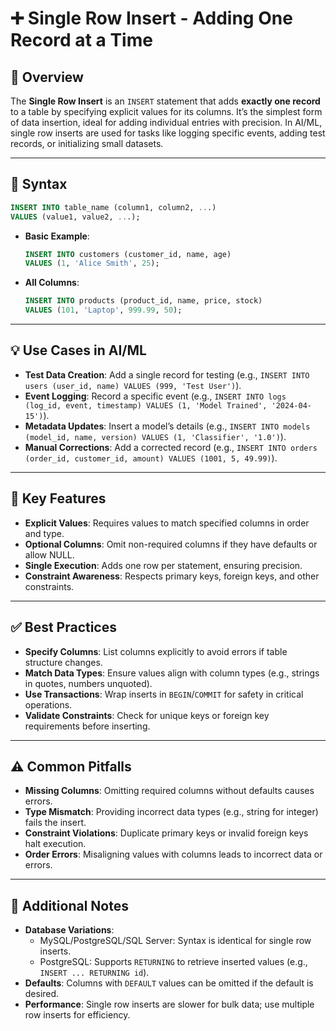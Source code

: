 # ➕ Single Row Insert - Adding One Record at a Time

## 🌟 Overview

The **Single Row Insert** is an `INSERT` statement that adds **exactly one record** to a table by specifying explicit values for its columns. It’s the simplest form of data insertion, ideal for adding individual entries with precision. In AI/ML, single row inserts are used for tasks like logging specific events, adding test records, or initializing small datasets.

---

## 📜 Syntax

```sql
INSERT INTO table_name (column1, column2, ...)
VALUES (value1, value2, ...);
```

- **Basic Example**:
  ```sql
  INSERT INTO customers (customer_id, name, age)
  VALUES (1, 'Alice Smith', 25);
  ```
- **All Columns**:
  ```sql
  INSERT INTO products (product_id, name, price, stock)
  VALUES (101, 'Laptop', 999.99, 50);
  ```

---

## 💡 Use Cases in AI/ML

- **Test Data Creation**: Add a single record for testing (e.g., `INSERT INTO users (user_id, name) VALUES (999, 'Test User')`).
- **Event Logging**: Record a specific event (e.g., `INSERT INTO logs (log_id, event, timestamp) VALUES (1, 'Model Trained', '2024-04-15')`).
- **Metadata Updates**: Insert a model’s details (e.g., `INSERT INTO models (model_id, name, version) VALUES (1, 'Classifier', '1.0')`).
- **Manual Corrections**: Add a corrected record (e.g., `INSERT INTO orders (order_id, customer_id, amount) VALUES (1001, 5, 49.99)`).

---

## 🔑 Key Features

- **Explicit Values**: Requires values to match specified columns in order and type.
- **Optional Columns**: Omit non-required columns if they have defaults or allow NULL.
- **Single Execution**: Adds one row per statement, ensuring precision.
- **Constraint Awareness**: Respects primary keys, foreign keys, and other constraints.

---

## ✅ Best Practices

- **Specify Columns**: List columns explicitly to avoid errors if table structure changes.
- **Match Data Types**: Ensure values align with column types (e.g., strings in quotes, numbers unquoted).
- **Use Transactions**: Wrap inserts in `BEGIN`/`COMMIT` for safety in critical operations.
- **Validate Constraints**: Check for unique keys or foreign key requirements before inserting.

---

## ⚠️ Common Pitfalls

- **Missing Columns**: Omitting required columns without defaults causes errors.
- **Type Mismatch**: Providing incorrect data types (e.g., string for integer) fails the insert.
- **Constraint Violations**: Duplicate primary keys or invalid foreign keys halt execution.
- **Order Errors**: Misaligning values with columns leads to incorrect data or errors.

---

## 📝 Additional Notes

- **Database Variations**:
  - MySQL/PostgreSQL/SQL Server: Syntax is identical for single row inserts.
  - PostgreSQL: Supports `RETURNING` to retrieve inserted values (e.g., `INSERT ... RETURNING id`).
- **Defaults**: Columns with `DEFAULT` values can be omitted if the default is desired.
- **Performance**: Single row inserts are slower for bulk data; use multiple row inserts for efficiency.